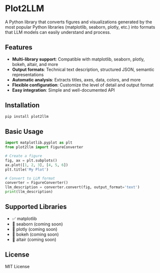 # Plot2LLM

A Python library that converts figures and visualizations generated by the most popular Python libraries (matplotlib, seaborn, plotly, etc.) into formats that LLM models can easily understand and process.

## Features

- **Multi-library support**: Compatible with matplotlib, seaborn, plotly, bokeh, altair, and more
- **Output formats**: Technical text description, structured JSON, semantic representations
- **Automatic analysis**: Extracts titles, axes, data, colors, and more
- **Flexible configuration**: Customize the level of detail and output format
- **Easy integration**: Simple and well-documented API

## Installation

```bash
pip install plot2llm
```

## Basic Usage

```python
import matplotlib.pyplot as plt
from plot2llm import FigureConverter

# Create a figure
fig, ax = plt.subplots()
ax.plot([1, 2, 3], [4, 5, 6])
plt.title('My Plot')

# Convert to LLM format
converter = FigureConverter()
llm_description = converter.convert(fig, output_format='text')
print(llm_description)
```

## Supported Libraries

- ✅ matplotlib
- 🔄 seaborn (coming soon)
- 🔄 plotly (coming soon)
- 🔄 bokeh (coming soon)
- 🔄 altair (coming soon)

## License

MIT License